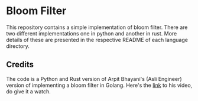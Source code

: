# Bloom Filter

This repository contains a simple implementation of bloom filter. There are two different implementations one in python and another in rust. More details of these are presented in the respective README of each language directory. 

## Credits

The code is a Python and Rust version of Arpit Bhayani's (Asli Engineer) version of implementing a bloom filter in Golang. Here's the [link](https://youtu.be/UVFnabieyzc) to his video, do give it a watch. 